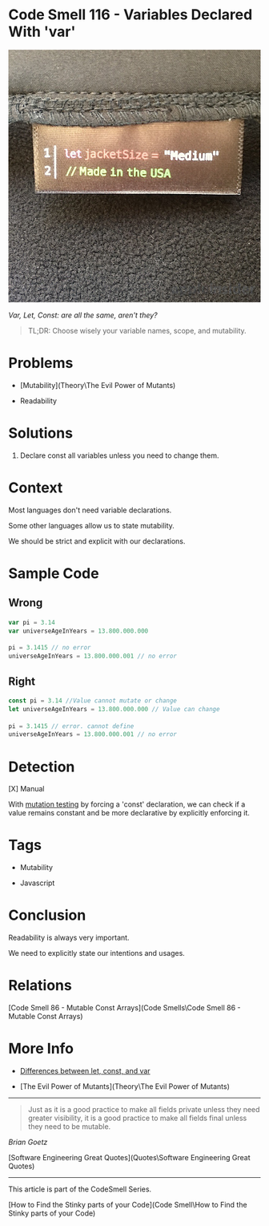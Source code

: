 # Code Smell 116 - Variables Declared With 'var'

![Code Smell 116 - Variables Declared With 'var'](13151-7612-IMG_2167-xl.jpg)

*Var, Let, Const: are all the same, aren't they?*

> TL;DR: Choose wisely your variable names, scope, and mutability.

# Problems

- [Mutability](Theory\The Evil Power of Mutants)

- Readability

# Solutions

1. Declare const all variables unless you need to change them.

# Context

Most languages don't need variable declarations.

Some other languages allow us to state mutability. 

We should be strict and explicit with our declarations.

# Sample Code

## Wrong

[Gist Url]: # (https://gist.github.com/mcsee/f310bf19719788bfe2dbca3dab16a2c3)
```javascript
var pi = 3.14
var universeAgeInYears = 13.800.000.000

pi = 3.1415 // no error
universeAgeInYears = 13.800.000.001 // no error
```

## Right

[Gist Url]: # (https://gist.github.com/mcsee/c0c6bf0726100b918e5aa04955519465)
```javascript
const pi = 3.14 //Value cannot mutate or change 
let universeAgeInYears = 13.800.000.000 // Value can change

pi = 3.1415 // error. cannot define
universeAgeInYears = 13.800.000.001 // no error
```

# Detection
 
[X] Manual

With [mutation testing](https://en.wikipedia.org/wiki/Mutation_testing) by forcing a 'const' declaration, we can check if a value remains constant and be more declarative by explicitly enforcing it.

# Tags

- Mutability

- Javascript

# Conclusion

Readability is always very important. 

We need to explicitly state our intentions and usages.

# Relations

[Code Smell 86 - Mutable Const Arrays](Code Smells\Code Smell 86 - Mutable Const Arrays)

# More Info

- [Differences between let, const, and var](https://twitter.com/SajalShlan/status/1495010893683314689)

- [The Evil Power of Mutants](Theory\The Evil Power of Mutants)
  
* * *

> Just as it is a good practice to make all fields private unless they need greater visibility, it is a good practice to make all fields final unless they need to be mutable.

_Brian Goetz_
 
[Software Engineering Great Quotes](Quotes\Software Engineering Great Quotes)

* * *

This article is part of the CodeSmell Series.

[How to Find the Stinky parts of your Code](Code Smell\How to Find the Stinky parts of your Code)